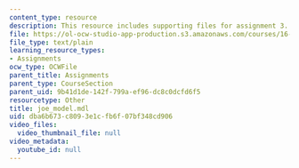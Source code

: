 ```yaml
---
content_type: resource
description: This resource includes supporting files for assignment 3.
file: https://ol-ocw-studio-app-production.s3.amazonaws.com/courses/16-423j-aerospace-biomedical-and-life-support-engineering-spring-2006/dba6b673c8093e1cfb6f07bf348cd906_joe_model.mdl
file_type: text/plain
learning_resource_types:
- Assignments
ocw_type: OCWFile
parent_title: Assignments
parent_type: CourseSection
parent_uid: 9b41d1de-142f-799a-ef96-dc8c0dcfd6f5
resourcetype: Other
title: joe_model.mdl
uid: dba6b673-c809-3e1c-fb6f-07bf348cd906
video_files:
  video_thumbnail_file: null
video_metadata:
  youtube_id: null
---
```

